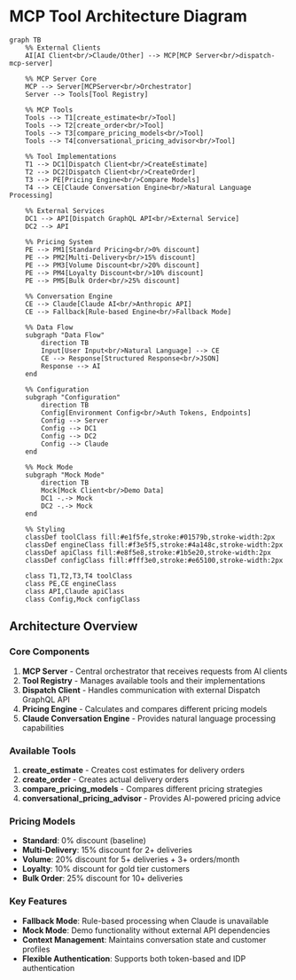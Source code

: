 # MCP Tool Architecture Diagram

```mermaid
graph TB
    %% External Clients
    AI[AI Client<br/>Claude/Other] --> MCP[MCP Server<br/>dispatch-mcp-server]
    
    %% MCP Server Core
    MCP --> Server[MCPServer<br/>Orchestrator]
    Server --> Tools[Tool Registry]
    
    %% MCP Tools
    Tools --> T1[create_estimate<br/>Tool]
    Tools --> T2[create_order<br/>Tool]
    Tools --> T3[compare_pricing_models<br/>Tool]
    Tools --> T4[conversational_pricing_advisor<br/>Tool]
    
    %% Tool Implementations
    T1 --> DC1[Dispatch Client<br/>CreateEstimate]
    T2 --> DC2[Dispatch Client<br/>CreateOrder]
    T3 --> PE[Pricing Engine<br/>Compare Models]
    T4 --> CE[Claude Conversation Engine<br/>Natural Language Processing]
    
    %% External Services
    DC1 --> API[Dispatch GraphQL API<br/>External Service]
    DC2 --> API
    
    %% Pricing System
    PE --> PM1[Standard Pricing<br/>0% discount]
    PE --> PM2[Multi-Delivery<br/>15% discount]
    PE --> PM3[Volume Discount<br/>20% discount]
    PE --> PM4[Loyalty Discount<br/>10% discount]
    PE --> PM5[Bulk Order<br/>25% discount]
    
    %% Conversation Engine
    CE --> Claude[Claude AI<br/>Anthropic API]
    CE --> Fallback[Rule-based Engine<br/>Fallback Mode]
    
    %% Data Flow
    subgraph "Data Flow"
        direction TB
        Input[User Input<br/>Natural Language] --> CE
        CE --> Response[Structured Response<br/>JSON]
        Response --> AI
    end
    
    %% Configuration
    subgraph "Configuration"
        direction TB
        Config[Environment Config<br/>Auth Tokens, Endpoints]
        Config --> Server
        Config --> DC1
        Config --> DC2
        Config --> Claude
    end
    
    %% Mock Mode
    subgraph "Mock Mode"
        direction TB
        Mock[Mock Client<br/>Demo Data]
        DC1 -.-> Mock
        DC2 -.-> Mock
    end
    
    %% Styling
    classDef toolClass fill:#e1f5fe,stroke:#01579b,stroke-width:2px
    classDef engineClass fill:#f3e5f5,stroke:#4a148c,stroke-width:2px
    classDef apiClass fill:#e8f5e8,stroke:#1b5e20,stroke-width:2px
    classDef configClass fill:#fff3e0,stroke:#e65100,stroke-width:2px
    
    class T1,T2,T3,T4 toolClass
    class PE,CE engineClass
    class API,Claude apiClass
    class Config,Mock configClass
```

## Architecture Overview

### Core Components

1. **MCP Server** - Central orchestrator that receives requests from AI clients
2. **Tool Registry** - Manages available tools and their implementations
3. **Dispatch Client** - Handles communication with external Dispatch GraphQL API
4. **Pricing Engine** - Calculates and compares different pricing models
5. **Claude Conversation Engine** - Provides natural language processing capabilities

### Available Tools

1. **create_estimate** - Creates cost estimates for delivery orders
2. **create_order** - Creates actual delivery orders
3. **compare_pricing_models** - Compares different pricing strategies
4. **conversational_pricing_advisor** - Provides AI-powered pricing advice

### Pricing Models

- **Standard**: 0% discount (baseline)
- **Multi-Delivery**: 15% discount for 2+ deliveries
- **Volume**: 20% discount for 5+ deliveries + 3+ orders/month
- **Loyalty**: 10% discount for gold tier customers
- **Bulk Order**: 25% discount for 10+ deliveries

### Key Features

- **Fallback Mode**: Rule-based processing when Claude is unavailable
- **Mock Mode**: Demo functionality without external API dependencies
- **Context Management**: Maintains conversation state and customer profiles
- **Flexible Authentication**: Supports both token-based and IDP authentication
